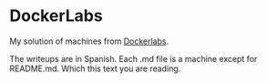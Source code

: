 # DockerLabs
My solution of machines from [Dockerlabs](https://dockerlabs.es/).

The writeups are in Spanish.
Each .md file is a machine except for README.md. Which this text you are reading.

